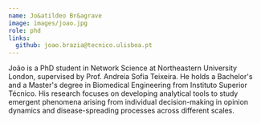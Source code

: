 ```yaml
---
name: Jo&atildeo Br&agrave
image: images/joao.jpg
role: phd
links:
  github: joao.brazia@tecnico.ulisboa.pt
---
```


João is a PhD student in Network Science at Northeastern University London, supervised by Prof. Andreia Sofia Teixeira. He holds a Bachelor's and a Master's degree in Biomedical Engineering from Instituto Superior Técnico. His research focuses on developing analytical tools to study emergent phenomena arising from individual decision-making in opinion dynamics and disease-spreading processes across different scales.
